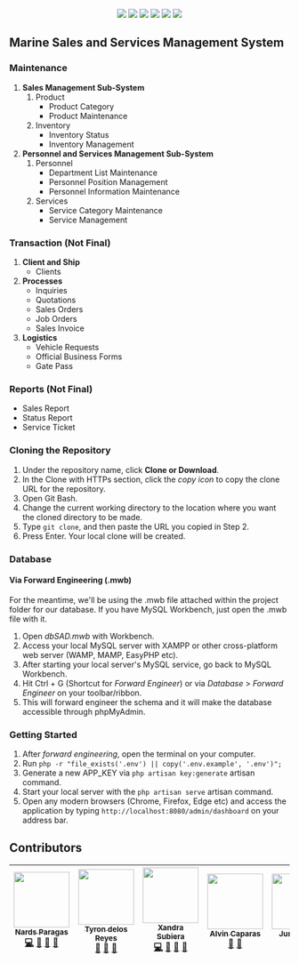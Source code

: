 <p align="center"><img src="https://img.shields.io/badge/phase-capstone-blue.svg"> <img src="https://img.shields.io/badge/estimated--progress-35%25-red.svg"></img> <a href=""><img src="https://img.shields.io/badge/issues-1-red.svg"></img></a> </img> <img src="https://img.shields.io/badge/maintenance-80%25-green.svg"></img> <img src="https://img.shields.io/badge/transactions-0%25-red.svg"></img> <img src="https://img.shields.io/badge/reports-10%25-red.svg"></img></p>

## Marine Sales and Services Management System

### Maintenance
1. **Sales Management Sub-System**
    1. Product
        - Product Category
        - Product Maintenance
    2. Inventory
        - Inventory Status
        - Inventory Management
2. **Personnel and Services Management Sub-System**
    1. Personnel
        - Department List Maintenance
        - Personnel Position Management
        - Personnel Information Maintenance
    2. Services
        - Service Category Maintenance
        - Service Management

### Transaction (Not Final)
1. **Client and Ship**
    - Clients
2. **Processes**
    - Inquiries
    - Quotations
    - Sales Orders
    - Job Orders
    - Sales Invoice
3. **Logistics**
    - Vehicle Requests
    - Official Business Forms
    - Gate Pass

### Reports (Not Final)
   - Sales Report
   - Status Report
   - Service Ticket

### Cloning the Repository
1. Under the repository name, click **Clone or Download**.
2. In the Clone with HTTPs section, click the *copy icon* to copy the clone URL for the repository.
3. Open Git Bash.
4. Change the current working directory to the location where you want the cloned directory to be made.
5. Type `git clone`, and then paste the URL you copied in Step 2.
6. Press Enter. Your local clone will be created.

### Database

#### Via Forward Engineering (.mwb)

For the meantime, we'll be using the .mwb file attached within the project folder for our database. If you have MySQL Workbench, just open the .mwb file with it.

1. Open *dbSAD.mwb* with Workbench.
2. Access your local MySQL server with XAMPP or other cross-platform web server (WAMP, MAMP, EasyPHP etc).
3. After starting your local server's MySQL service, go back to MySQL Workbench.
4. Hit Ctrl + G (Shortcut for *Forward Engineer*) or via *Database* > *Forward Engineer* on your toolbar/ribbon.
5. This will forward engineer the schema and it will make the database accessible through phpMyAdmin.

### Getting Started

1. After *forward engineering*, open the terminal on your computer.
2. Run `php -r "file_exists('.env') || copy('.env.example', '.env')";`
3. Generate a new APP_KEY via `php artisan key:generate` artisan command.
4. Start your local server with the `php artisan serve` artisan command.
5. Open any modern browsers (Chrome, Firefox, Edge etc) and access the application by typing `http://localhost:8080/admin/dashboard` on your address bar.

## Contributors

| [<img src="https://avatars1.githubusercontent.com/u/21337635?v=3" width="100px;"/><br /><sub>Nards Paragas</sub>](https://github.com/nardsqq)<br />[💻](https://github.com/nardsqq/Wagon/commits?author=nardsqq "Code") [🎨](#design-nardsqq "Design") [🐛](https://github.com/nardsqq/Wagon/commits?author=nardsqq "Bug reports") [💬](#question-nardsqq "Answering Questions") | [<img src="https://avatars0.githubusercontent.com/u/27922595?v=3" width="100px;"/><br /><sub>Tyron delos Reyes</sub>](https://github.com/tyrondelosreyes1231)<br />[📖](https://github.com/nardsqq/Wagon/commits?author=tyrondelosreyes1231 "Documentation") [💬](#question-tyrondelosreyes1231 "Answering Questions") [🐛](https://github.com/nardsqq/Wagon/commits?author=tyrondelosreyes1231 "Bug reports") | [<img src="https://scontent.fmnl3-1.fna.fbcdn.net/v/t1.0-9/12963893_1337384862944273_4644683256201767445_n.jpg?oh=e890a03312b6148b3c38ae4b2ec317f3&oe=59CC0A92" width="100px;"/><br /><sub>Xandra Subiera</sub>](https://github.com/Xandra03)<br />[💻](https://github.com/nardsqq/Wagon/commits?author=Xandra03 "Code") [🎨](#design-Xandra03 "Design") [📖](https://github.com/nardsqq/Wagon/commits?author=Xandra03 "Documentation")  [🐛](https://github.com/nardsqq/Wagon/commits?author=Xandra03 "Bug reports") | [<img src="https://scontent.fmnl3-1.fna.fbcdn.net/v/t1.0-9/13892371_1112048165505142_8867362947989032359_n.jpg?oh=75eaab617784701da7a70912891baff3&oe=5A118D57" width="100px;"/><br /><sub>Alvin Caparas</sub>](https://github.com/alvincaparas005)<br />[📖](https://github.com/nardsqq/Wagon/commits?author=alvincaparas005 "Documentation") [🐛](https://github.com/nardsqq/Wagon/commits?author=alvincaparas005 "Bug reports") | [<img src="https://scontent.fmnl3-1.fna.fbcdn.net/v/t1.0-9/15726514_1643689258990158_5520965767133423382_n.jpg?oh=a408f3a1875cb129acabe3b3e4e4c2d4&oe=5A07D6E2" width="100px;"/><br /><sub>Junelle Lim</sub>](https://github.com/junellelim)<br />[📖](https://github.com/nardsqq/Wagon/commits?author=junellelim "Documentation") [🐛](https://github.com/nardsqq/Wagon/commits?author=junellelim "Bug reports") | [<img src="https://avatars0.githubusercontent.com/u/20976789?v=3&s=460" width="100px;"/><br /><sub>Amiel Golosinda</sub>](https://github.com/vxzry)<br /> [🐛](https://github.com/nardsqq/Wagon/commits?author=vxzry "Bug reports") | [<img src="https://avatars3.githubusercontent.com/u/20827792?v=3&s=460" width="100px;"/><br /><sub>W. Moscoso</sub>](https://github.com/wandseu)<br /> [🐛](https://github.com/nardsqq/Wagon/commits?author=wandseu "Bug reports")
| :---: | :---: | :---: | :---: | :---: | :---: | :---: |
